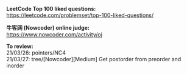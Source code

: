 **LeetCode Top 100 liked questions:** <br />
https://leetcode.com/problemset/top-100-liked-questions/ <br />

**牛客网 (Nowcoder) online judge:** <br />
https://www.nowcoder.com/activity/oj <br />

**To review:** <br />
21/03/26: pointers/NC4 <br />
21/03/27: tree/[Nowcoder][Medium] Get postorder from preorder and inorder <br />

